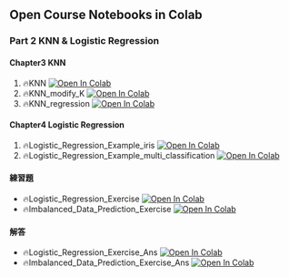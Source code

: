 ## Open Course Notebooks in Colab

### Part 2 KNN & Logistic Regression
#### Chapter3 KNN
1. 🔥KNN [![Open In Colab](https://colab.research.google.com/assets/colab-badge.svg)](https://colab.research.google.com/github/chenwei-lo/course_3.0/blob/main/02_ML/part3/Chapter3/KNN.ipynb)
2. 🔥KNN_modify_K [![Open In Colab](https://colab.research.google.com/assets/colab-badge.svg)](https://colab.research.google.com/github/TA-aiacademy/course_3.0/blob/ML/02_ML/part3/Chapter3/KNN_modify_K.ipynb)
3. 🔥KNN_regression [![Open In Colab](https://colab.research.google.com/assets/colab-badge.svg)](https://colab.research.google.com/github/TA-aiacademy/course_3.0/blob/ML/02_ML/part3/Chapter3/KNN_regression.ipynb)
#### Chapter4 Logistic Regression
1. 🔥Logistic_Regression_Example_iris [![Open In Colab](https://colab.research.google.com/assets/colab-badge.svg)](https://colab.research.google.com/github/TA-aiacademy/course_3.0/blob/ML/02_ML/part3/Chapter4/Logistic_Regression_Example_iris.ipynb)
2. 🔥Logistic_Regression_Example_multi_classification [![Open In Colab](https://colab.research.google.com/assets/colab-badge.svg)](https://colab.research.google.com/github/TA-aiacademy/course_3.0/blob/ML/02_ML/part3/Chapter4/Logistic_Regression_Example_multi_classification.ipynb)
#### 練習題
- 🔥Logistic_Regression_Exercise [![Open In Colab](https://colab.research.google.com/assets/colab-badge.svg)](https://colab.research.google.com/github/TA-aiacademy/course_3.0/blob/ML/02_ML/part3/Chapter4/Exercise/Logistic_Regression_Exercise.ipynb)
- 🔥Imbalanced_Data_Prediction_Exercise [![Open In Colab](https://colab.research.google.com/assets/colab-badge.svg)](https://colab.research.google.com/github/TA-aiacademy/course_3.0/blob/ML/02_ML/part3/Chapter4/Exercise/Imbalanced_Data_Prediction_Exercise.ipynb)
#### 解答
- 🔥Logistic_Regression_Exercise_Ans [![Open In Colab](https://colab.research.google.com/assets/colab-badge.svg)](https://colab.research.google.com/github/TA-aiacademy/course_3.0/blob/ML/02_ML/part3/Chapter4/Exercise/Ans/Logistic%20Regression%20Exercise%20Answer---Handwritten%20Digits.ipynb)
- 🔥Imbalanced_Data_Prediction_Exercise_Ans [![Open In Colab](https://colab.research.google.com/assets/colab-badge.svg)](https://colab.research.google.com/github/TA-aiacademy/course_3.0/blob/ML/02_ML/part3/Chapter4/Exercise/Ans/Imbalanced%20Data%20Prediction%20Exercise%20Answer.ipynb)

